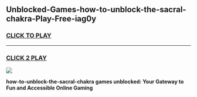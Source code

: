 
## Unblocked-Games-how-to-unblock-the-sacral-chakra-Play-Free-iag0y
<h3>
<a href="https://premium76.site?title=how-to-unblock-the-sacral-chakra&ref=12A">CLICK TO PLAY</a></h3>
<hr>

<h3>
<a href="https://premium76.site?title=how-to-unblock-the-sacral-chakra&ref=12A">CLICK 2 PLAY</a>
  
</h3>

<a href="https://premium76.site?title=how-to-unblock-the-sacral-chakra&ref=12A"><img src="https://clearcache.store/games.png"></a>


**how-to-unblock-the-sacral-chakra games unblocked: Your Gateway to Fun and Accessible Online Gaming**
